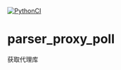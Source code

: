 [![PythonCI](https://github.com/parserpp/parser_proxy_poll/actions/workflows/python-package.yml/badge.svg?branch=main)](https://github.com/parserpp/parser_proxy_poll/actions/workflows/python-package.yml)

# parser_proxy_poll
获取代理库
